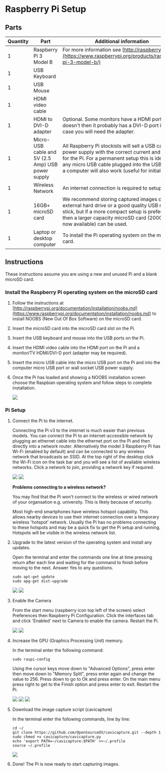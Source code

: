 # Raspberry Pi Setup

## Parts

Quantity | Part | Additional information
---------|------|---------
1|Raspberry Pi 3 Model B|For more information see [http://raspberrypi.org](https://www.raspberrypi.org/products/raspberry-pi-3-model-b/)
1|USB Keyboard|
1|USB Mouse|
1|HDMI video cable|
1|HDMI to DVI-D adapter| Optional. Some monitors have a HDMI port, but if it doesn't then it probably has a DVI-D port in which case you will need the adapter.
1|Micro-USB cable and 5V (2.5 Amp) USB power supply|All Raspberry Pi stockists will sell a USB cable and power supply with the correct current and voltage for the Pi. For a permanent setup this is ideal but any micro USB cable plugged into the USB port on a computer will also work (useful for initial setup).
1|Wireless Network|An internet connection is required to setup the Pi.
1|16GB+ microSD card|We recommend storing captured images on an external hard drive or a good quality USB memory stick, but if a more compact setup is preferred then a larger capacity microSD card (200GB+ are now available) can be used.
1|Laptop or desktop computer|To install the Pi operating system on the microSD card.

## Instructions

These instructions assume you are using a new and unused Pi and a blank microSD card.

### Install the Raspberry Pi operating system on the microSD card

1.  Follow the instructions at [http://raspberrypi.org/documentation/installation/noobs.md](https://www.raspberrypi.org/documentation/installation/noobs.md) to install NOOBS (New Out Of Box Software) on the microSD card. 

2. Insert the microSD card into the microSD card slot on the Pi.

3. Insert the USB keyboard and mouse into the USB ports on the Pi.

4. Insert the HDMI video cable into the HDMI port on the Pi and a monitor/TV HDMI/DVI-D port (adapter may be required).

5. Insert the micro USB cable into the micro USB port on the Pi and into the computer micro USB port or wall socket USB power supply.

6. Once the Pi has loaded and showing a NOOBS installation screen choose the Raspbian operating system and follow steps to complete installation.

    ![](./images/noobs.png)

### Pi Setup

1. Connect the Pi to the internet.

    Connecting the Pi v3 to the internet is much easier than previous models. You can connect the Pi to an internet-accessible network by plugging an ethernet cable into the ethernet port on the Pi and then directly into a network router. Alternatively the model 3 Raspberry Pi has Wi-Fi (enabled by default) and can be connected to any wireless network that broadcasts an SSID. At the top right of the desktop click the Wi-Fi icon on the task bar and you will see a list of available wireless networks. Click a network to join, providing a network key if required.

    ![](./images/task_bar_wifi.jpg)
    ![](./images/wireless_network_list.jpg)

    **Problems connecting to a wireless network?**

    You may find that the Pi won't connect to the wireless or wired network of your organsation e.g. university. This is likely because of security.

    Most high-end smartphones have wireless hotspot capability. This allows nearby devices to use their internet connection over a temporary wireless 'hotspot' network. Usually the Pi has no problems connecting to these hotspots and may be a quick fix to get the Pi setup and running. Hotspots will be visible in the wireless network list.

2. Upgrade to the latest version of the operating system and install any updates.

    Open the terminal and enter the commands one line at time pressing return after each line and waiting for the command to finish before moving to the next. Answer Yes to any questions.

    ```
    sudo apt-get update
    sudo apg-get dist-upgrade
    ```

    ![](./images/terminal_shortcut.jpg)
    ![](./images/terminal_update_cmd.jpg)


3. Enable the Camera

    From the start menu (raspberry icon top left of the screen) select Preferences then Raspberry Pi Configuration. Click the interfaces tab and click 'Enabled' next to Camera to enable the camera. Restart the Pi.

    ![](./images/open_config.jpg)
    ![](./images/config_gui.jpg)
    

4. Increase the GPU (Graphics Processing Unit) memory.

    In the terminal enter the following command:

    ```
    sudo raspi-config
    ```

    Using the cursor keys move down to "Advanced Options", press enter then move down to "Memory Split", press enter again and change the value to 256. Press down to go to Ok and press enter. On the main menu press right to get to the Finish option and press enter to exit. Restart the Pi.

    ![](./images/config_main_menu.jpg)
    ![](./images/config_advanced_options.jpg)
    ![](./images/config_memory_split.jpg)


5. Download the image capture script (cavicapture)

    In the terminal enter the following commands, line by line:

    ```
    cd ~/
    git clone https://github.com/OpenSourceOV/cavicapture.git --depth 1
    sudo chmod +x cavicapture/cavicapture.py
    echo 'export PATH=~/cavicapture:$PATH' >>~/.profile
    source ~/.profile
    ```

    ![](./images/download_cavicapture.jpg)

7. Done! The Pi is now ready to start capturing images.




